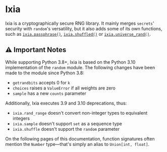 # Ixia
Ixia is a cryptographically secure RNG library. It mainly merges `secrets`'
security with `random`'s versatility, but it also adds some of its own
functions, such as [`ixia.passphrase()`](sequences.md#ixiapassphrase), [`ixia.shuffled()`](sequences.md#ixiashuffled) or
[`ixia.universe_rand()`](bytes_and_integers.md#ixiauniverse_rand).

## ⚠️ Important Notes
While supporting Python 3.8+, Ixia is based on the Python 3.10 implementation
of the `random` module. The following changes have been made to the module
since Python 3.8:
- `getrandbits` accepts 0 for `k`
- `choices` raises a `ValueError` if all weights are zero
- `sample` has a new `counts` parameter

Additionally, Ixia executes 3.9 and 3.10 deprecations, thus:
- `ixia.rand_range` doesn't convert non-integer types to equivalent integers
- `ixia.sample` doesn't support `set` as a sequence type
- `ixia.shuffle` doesn't support the `random` parameter

On the following pages of this documentation, function signatures often mention
the `Number` type—that's simply an alias to `Union[int, float]`.
